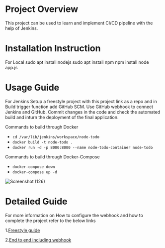 # Project Overview
This project can be used to learn and implement CI/CD pipeline with the help of Jenkins.

# Installation Instruction
For Local sudo apt install nodejs sudo apt install npm
npm install node app.js

# Usage Guide
For Jenkins
Setup a freestyle project with this project link as a repo and in Build trigger function add GitHub SCM.
Use GitHub webhook to connect Jenkins and GitHub.
Commit changes in the code and check the automated build and inturn the deployment of the final application.

Commands to build through Docker 

* `cd /var/lib/jenkins/workspace/node-todo`
* `docker build -t node-todo .`
* `docker run -d -p 8000:8000 --name node-todo-container node-todo`

Commands to build through Docker-Compose

* `docker-compose down`
* `docker-compose up -d`


![Screenshot (126)](https://github.com/pmgoriya/node-todo-cicd/assets/139645682/14207fc9-c58d-4d82-95ae-7cacf635bd12)

# Detailed Guide
For more information on How to configure the webhook and how to complete the project refer to the below links

1.[Freestyle guide](https://hashnode.com/post/clnh7t1vb000209mn7n868zkq)

2.[End to end including webhook](https://hashnode.com/post/clnm1rqf0000209l4377b77qx)
